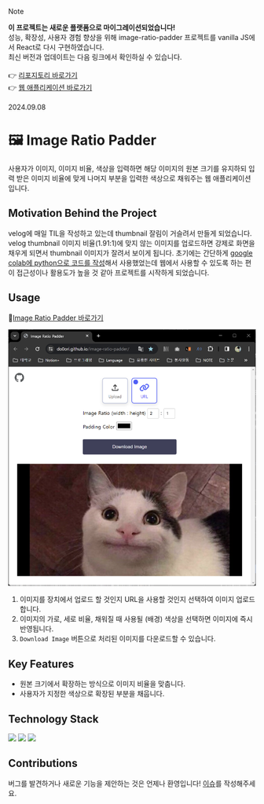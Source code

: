 > [!NOTE]  
> **이 프로젝트는 새로운 플랫폼으로 마이그레이션되었습니다!**  
> 성능, 확장성, 사용자 경험 향상을 위해 image-ratio-padder 프로젝트를 vanilla JS에서 React로 다시 구현하였습니다. <br>
> 최신 버전과 업데이트는 다음 링크에서 확인하실 수 있습니다. <br>
> <br>
> 👉 [리포지토리 바로가기](https://github.com/do0ori/image-ratio-padder) <br>
> 👉 [웹 애플리케이션 바로가기](https://do0ori.github.io/image-ratio-padder/) <br>
> <br>
> 2024.09.08


# 🖼️ Image Ratio Padder
사용자가 이미지, 이미지 비율, 색상을 입력하면 해당 이미지의 원본 크기를 유지하되 입력 받은 이미지 비율에 맞게 나머지 부분을 입력한 색상으로 채워주는 웹 애플리케이션입니다.

## Motivation Behind the Project
velog에 매일 TIL을 작성하고 있는데 thumbnail 잘림이 거슬려서 만들게 되었습니다. velog thumbnail 이미지 비율(1.91:1)에 맞지 않는 이미지를 업로드하면 강제로 화면을 채우게 되면서 thumbnail 이미지가 잘려서 보이게 됩니다.
초기에는 간단하게 [google colab에 python으로 코드를 작성](https://colab.research.google.com/drive/1IagwBSuHEUcfWeuASyWGF61sLjHKUKwK#scrollTo=Fua4pold15aP)해서 사용했었는데 웹에서 사용할 수 있도록 하는 편이 접근성이나 활용도가 높을 것 같아 프로젝트를 시작하게 되었습니다.

## Usage
🔗[Image Ratio Padder 바로가기](https://do0ori.github.io/image-ratio-padder-vanilla/)

![image-ratio-padder-preview](image-ratio-padder-preview.png)
1. 이미지를 장치에서 업로드 할 것인지 URL을 사용할 것인지 선택하여 이미지 업로드합니다.
2. 이미지의 가로, 세로 비율, 채워질 때 사용될 (배경) 색상을 선택하면 이미지에 즉시 반영됩니다.
3. `Download Image` 버튼으로 처리된 이미지를 다운로드할 수 있습니다.

## Key Features
- 원본 크기에서 확장하는 방식으로 이미지 비율을 맞춥니다.
- 사용자가 지정한 색상으로 확장된 부분을 채웁니다.

## Technology Stack
<p>
    <img src="https://img.shields.io/badge/html-E34F26?style=for-the-badge&logo=html5&logoColor=white">
    <img src="https://img.shields.io/badge/CSS-1572B6?style=for-the-badge&logo=CSS3&logoColor=white">
    <img src="https://img.shields.io/badge/JavaScript-F7DF1E?style=for-the-badge&logo=JavaScript&logoColor=black">
</p>

## Contributions
버그를 발견하거나 새로운 기능을 제안하는 것은 언제나 환영입니다! [이슈](https://github.com/do0ori/image-ratio-padder-vanilla/issues)를 작성해주세요.
